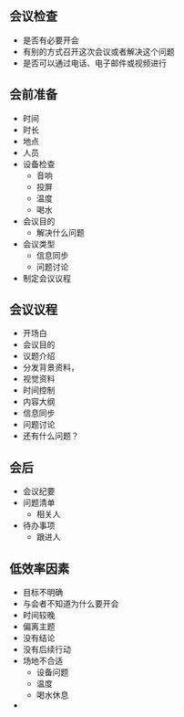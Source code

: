 ## 会议检查
- 是否有必要开会
- 有别的方式召开这次会议或者解决这个问题
- 是否可以通过电话、电子邮件或视频进行
## 会前准备

- 时间
- 时长
- 地点
- 人员
- 设备检查
	- 音响
	- 投屏
	- 温度
	- 喝水
- 会议目的
	- 解决什么问题
- 会议类型
	- 信息同步
	- 问题讨论
- 制定会议议程

## 会议议程

- 开场白
- 会议目的
- 议题介绍
- 分发背景资料，
- 视觉资料
- 时间控制
- 内容大纲
- 信息同步
- 问题讨论
- 还有什么问题？

## 会后

- 会议纪要
- 问题清单
	- 相关人
- 待办事项
	- 跟进人

## 低效率因素
- 目标不明确
- 与会者不知道为什么要开会
- 时间较晚
- 偏离主题
- 没有结论
- 没有后续行动
- 场地不合适
	- 设备问题
	- 温度
	- 喝水休息
- 